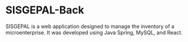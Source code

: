 # SISGEPAL-Back

SISGEPAL is a web application designed to manage the inventory of a microenterprise. It was developed using Java Spring, MySQL, and React.

